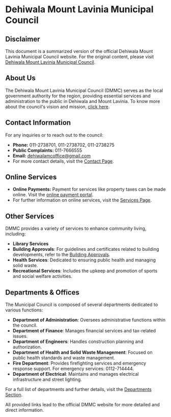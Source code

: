 # Dehiwala Mount Lavinia Municipal Council

## Disclaimer
This document is a summarized version of the official Dehiwala Mount Lavinia Municipal Council website. For the original content, please visit [Dehiwala Mount Lavinia Municipal Council](http://dmmc.lk/).

## About Us
The Dehiwala Mount Lavinia Municipal Council (DMMC) serves as the local government authority for the region, providing essential services and administration to the public in Dehiwala and Mount Lavinia. To know more about the council's vision and mission, [click here](https://dmmc.lk/vision-mission-2/).

## Contact Information
For any inquiries or to reach out to the council:
- **Phone:** 011-2738701, 011-2738702, 011-2738275
- **Public Complaints:** 011-7666555
- **Email:** dehiwalamcoffice@gmail.com
- For more contact details, visit the [Contact Page](https://dmmc.lk/contact/).

## Online Services
- **Online Payments:** Payment for services like property taxes can be made online. Visit the [online payment portal](https://erp.dehiwalamtl.mc.gov.lk:54535/onlinepayment).
- For further information on online services, visit the [Services Page](https://dmmc.lk/category/services/).

## Other Services
DMMC provides a variety of services to enhance community living, including:
- **Library Services**
- **Building Approvals**: For guidelines and certificates related to building developments, refer to the [Building Approvals](https://dmmc.lk/building-approvals/).
- **Health Services**: Dedicated to ensuring public health and managing solid waste.
- **Recreational Services**: Includes the upkeep and promotion of sports and social welfare activities.

## Departments & Offices
The Municipal Council is composed of several departments dedicated to various functions:

- **Department of Administration**: Oversees administrative functions within the council.
- **Department of Finance**: Manages financial services and tax-related issues.
- **Department of Engineers**: Handles construction planning and authorization.
- **Department of Health and Solid Waste Management**: Focused on public health standards and waste management.
- **Fire Department**: Provides firefighting services and emergency response support. For emergency services: 0112-714444.
- **Department of Electrical**: Maintains and manages electrical infrastructure and street lighting.

For a full list of departments and further details, visit the [Departments Section](https://dmmc.lk/department-of-administration/).

All provided links lead to the official DMMC website for more detailed and direct information.